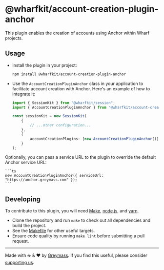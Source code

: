 # @wharfkit/account-creation-plugin-anchor

This plugin enables the creation of accounts using Anchor within Wharf projects.

## Usage

-   Install the plugin in your project:

    ```bash
    npm install @wharfkit/account-creation-plugin-anchor
    ```

-   Use the `AccountCreationPluginAnchor` class in your application to facilitate account creation with Anchor. Here's an example of how to integrate it:

    ```ts
    import { SessionKit } from "@wharfkit/session";
    import { AccountCreationPluginAnchor } from "@wharfkit/account-creation-plugin-anchor";

    const sessionKit = new SessionKit(
        {
            // ...other configuration...
        },
        {
            accountCreationPlugins: [new AccountCreationPluginAnchor()],
        }
    );
    ```

Optionally, you can pass a service URL to the plugin to override the default Anchor service URL:

    ```ts
    new AccountCreationPluginAnchor({ serviceUrl: "https://anchor.greymass.com" });
    ```

## Developing

To contribute to this plugin, you will need [Make](https://www.gnu.org/software/make/), [node.js](https://nodejs.org/en/), and [yarn](https://classic.yarnpkg.com/en/docs/install).

-   Clone the repository and run `make` to check out all dependencies and build the project.
-   See the [Makefile](./Makefile) for other useful targets.
-   Ensure code quality by running `make lint` before submitting a pull request.

---

Made with ☕️ & ❤️ by [Greymass](https://greymass.com). If you find this useful, please consider [supporting us](https://greymass.com/support-us).
